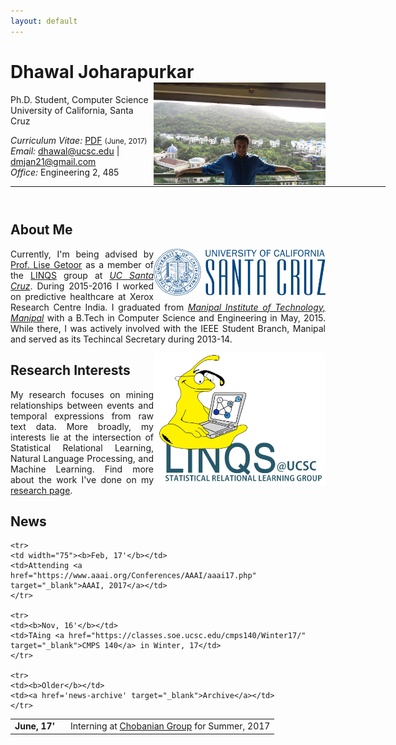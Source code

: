 ```yaml
---
layout: default
---
```


<!-- {% include image.html url="/images/me2.jpeg" caption="Dhawal Joharapurkar" width=275 align="right" %} -->


# Dhawal Joharapurkar  <a href="/images/me2.jpeg" target="_blank"><img src="images/me2.jpeg" alt="Dhawal Joharapurkar" style="width:275px;" align="right"></a>
Ph.D. Student, Computer Science <br>
University of California, Santa Cruz <br>

<em>Curriculum Vitae: </em><a href="/files/CV_new.pdf" target="_blank">PDF</a>  <small>(June, 2017)</small> <br>
<em>Email: </em><a href="mailto:dhawal@ucsc.edu">dhawal@ucsc.edu</a> | <a href="mailto:dmjan21@gmail.com">dmjan21@gmail.com</a> <br>
<em>Office: </em>Engineering 2, 485<br>
<!-- <p><a href="http://doodle.com/dhawaljoh" target="_blank">Meet me!</a> | <a href="http://flask.io/yoUm1" target="_blank">Assign me a task!</a> (please let me know you've added something!)</p> -->
<hr width="600px">

<hr style="height:10pt; visibility:hidden;" />

## About Me
<a href="http://www.ucsc.edu/" target="_blank"><img src="images/ucsc.png" alt="UCSC" style="width:275px;" align="right"></a>


<p align="justify" style="max-width:600px">
Currently, I'm being advised by <a href="https://getoor.soe.ucsc.edu/" target="_blank">Prof. Lise Getoor</a> as a member of the <a href="https://linqs.soe.ucsc.edu/" target="_blank">LINQS</a> group at <em><a class="tosu" href="http://www.ucsc.edu/" target="_blank">UC Santa Cruz</a></em>. During 2015-2016 I worked on predictive healthcare at Xerox Research Centre India. I graduated from <em><a class="tosu" href="http://manipal.edu/mu.html" target="_blank">Manipal Institute of Technology, Manipal</a></em> with a B.Tech in Computer Science and Engineering in May, 2015. While there, I was actively involved with the IEEE Student Branch, Manipal and served as its Techincal Secretary during 2013-14.</p>

<a href="https://linqs.soe.ucsc.edu/" target="_blank"><img src="images/linqs.png" alt="LINQS" style="width:275px;" align="right"></a>

## Research Interests
<p align="justify" style="max-width:600px">
My research focuses on mining relationships between events and temporal expressions from raw text data. More broadly, my interests lie at the intersection of Statistical Relational Learning, Natural Language Processing, and Machine Learning. Find more about the work I've done on my  <a href="/research/" target="_blank">research page</a>.
</p>
<!-- <center> <em><a class="tosu"> Scroll down for news! </a></em></center> -->

## News

<table style="white-space: nowrap;">
	<tr>
	<td width="75"><b>June, 17'</b></td>
	<td>Interning at <a href="http://www.chobaniangroup.com/" target="_blank">Chobanian Group</a> for Summer, 2017</a></td>
	</tr>

	<tr>
	<td width="75"><b>Feb, 17'</b></td>
	<td>Attending <a href="https://www.aaai.org/Conferences/AAAI/aaai17.php" target="_blank">AAAI, 2017</a></td>
	</tr>

	<tr>
	<td><b>Nov, 16'</b></td>
	<td>TAing <a href="https://classes.soe.ucsc.edu/cmps140/Winter17/" target="_blank">CMPS 140</a> in Winter, 17</td>
	</tr>

	<tr>
	<td><b>Older</b></td>
	<td><a href='news-archive' target="_blank">Archive</a></td>
	</tr>
</table>